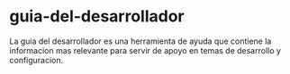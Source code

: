<h1>guia-del-desarrollador</h1>
La guia del desarrollador es una herramienta de ayuda que contiene la informacion mas relevante para servir de apoyo en temas de desarrollo y configuracion.
